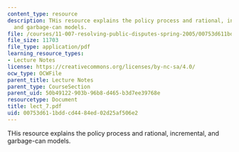 ```yaml
---
content_type: resource
description: THis resource explains the policy process and rational, incremental,
  and garbage-can models.
file: /courses/11-007-resolving-public-disputes-spring-2005/00753d611bddcd4484ed02d25af506e2_lect_7.pdf
file_size: 11703
file_type: application/pdf
learning_resource_types:
- Lecture Notes
license: https://creativecommons.org/licenses/by-nc-sa/4.0/
ocw_type: OCWFile
parent_title: Lecture Notes
parent_type: CourseSection
parent_uid: 50b49122-903b-96b8-d465-b3d7ee39768e
resourcetype: Document
title: lect_7.pdf
uid: 00753d61-1bdd-cd44-84ed-02d25af506e2
---
```

THis resource explains the policy process and rational, incremental, and garbage-can models.